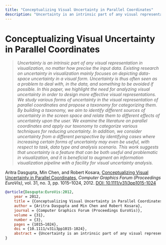```yaml
---
title: "Conceptualizing Visual Uncertainty in Parallel Coordinates"
description: "Uncertainty is an intrinsic part of any visual representation in visualization, no matter how precise the input data. Existing research on uncertainty in visualization mainly focuses on depicting data-space uncertainty in a visual form. Uncertainty is thus often seen as a problem to deal with, in the data, and something to be avoided if possible. In this paper, we highlight the need for analyzing visual uncertainty in order to design more effective visual representations. We study various forms of uncertainty in the visual representation of parallel coordinates and propose a taxonomy for categorizing them. By building a taxonomy, we aim to identify different sources of uncertainty in the screen space and relate them to different effects of uncertainty upon the user. We examine the literature on parallel coordinates and apply our taxonomy to categorize various techniques for reducing uncertainty. In addition, we consider uncertainty from a different perspective by identifying cases where increasing certain forms of uncertainty may even be useful, with respect to task, data type and analysis scenario. This work suggests that uncertainty is a feature that can be both useful and problematic in visualization, and it is beneficial to augment an information visualization pipeline with a facility for visual uncertainty analysis."
---
```


# Conceptualizing Visual Uncertainty in Parallel Coordinates

> _Uncertainty is an intrinsic part of any visual representation in visualization, no matter how precise the input data. Existing research on uncertainty in visualization mainly focuses on depicting data-space uncertainty in a visual form. Uncertainty is thus often seen as a problem to deal with, in the data, and something to be avoided if possible. In this paper, we highlight the need for analyzing visual uncertainty in order to design more effective visual representations. We study various forms of uncertainty in the visual representation of parallel coordinates and propose a taxonomy for categorizing them. By building a taxonomy, we aim to identify different sources of uncertainty in the screen space and relate them to different effects of uncertainty upon the user. We examine the literature on parallel coordinates and apply our taxonomy to categorize various techniques for reducing uncertainty. In addition, we consider uncertainty from a different perspective by identifying cases where increasing certain forms of uncertainty may even be useful, with respect to task, data type and analysis scenario. This work suggests that uncertainty is a feature that can be both useful and problematic in visualization, and it is beneficial to augment an information visualization pipeline with a facility for visual uncertainty analysis._

Aritra Dasgupta, Min Chen, and Robert Kosara, <a href="https://media.eagereyes.org/papers/2012/Dasgupta-EuroVis-2012.pdf" target="_blank">Conceptualizing Visual Uncertainty in Parallel Coordinates</a>, _Computer Graphics Forum (Proceedings EuroVis)_, vol. 31, no. 3, pp. 1015–1024, 2012. <a href="https://dx.doi.org/10.1111/v31i3pp1015-1024" target="_new">DOI: 10.1111/v31i3pp1015-1024</a>


```bibtex
@article{Dasgupta:EuroVis:2012,
	year = 2012,
	title = {Conceptualizing Visual Uncertainty in Parallel Coordinates},
	author = {Aritra Dasgupta and Min Chen and Robert Kosara},
	journal = {Computer Graphics Forum (Proceedings EuroVis)},
	volume = {31},
	number = {3},
	pages = {1015–1024},
	doi = {10.1111/v31i3pp1015-1024},
	abstract = {Uncertainty is an intrinsic part of any visual representation in visualization, no matter how precise the input data. Existing research on uncertainty in visualization mainly focuses on depicting data-space uncertainty in a visual form. Uncertainty is thus often seen as a problem to deal with, in the data, and something to be avoided if possible. In this paper, we highlight the need for analyzing visual uncertainty in order to design more effective visual representations. We study various forms of uncertainty in the visual representation of parallel coordinates and propose a taxonomy for categorizing them. By building a taxonomy, we aim to identify different sources of uncertainty in the screen space and relate them to different effects of uncertainty upon the user. We examine the literature on parallel coordinates and apply our taxonomy to categorize various techniques for reducing uncertainty. In addition, we consider uncertainty from a different perspective by identifying cases where increasing certain forms of uncertainty may even be useful, with respect to task, data type and analysis scenario. This work suggests that uncertainty is a feature that can be both useful and problematic in visualization, and it is beneficial to augment an information visualization pipeline with a facility for visual uncertainty analysis.},
}
```

